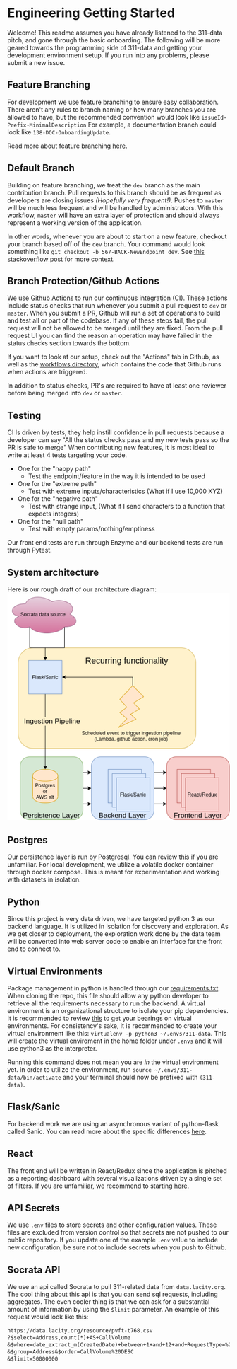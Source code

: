 # Engineering Getting Started
Welcome! This readme assumes you have already listened to the 311-data pitch, and gone through the basic onboarding. The following will be more geared towards the programming side of 311-data and getting your development environment setup. If you run into any problems, please submit a new issue.

## Feature Branching
For development we use feature branching to ensure easy collaboration. There aren't any rules to branch naming or how many branches you are allowed to have, but the recommended convention would look like `issueId-Prefix-MinimalDescription`
For example, a documentation branch could look like `138-DOC-OnboardingUpdate`.

Read more about feature branching [here](https://www.atlassian.com/git/tutorials/comparing-workflows/feature-branch-workflow).

## Default Branch
Building on feature branching, we treat the `dev` branch as the main contribution branch. Pull requests to this branch should be as frequent as developers are closing issues *(Hopefully very frequent!)*. Pushes to `master` will be much less frequent and will be handled by administrators. With this workflow, `master` will have an extra layer of protection and should always represent a working version of the application.

In other words, whenever you are about to start on a new feature, checkout your branch based off of the `dev` branch. Your command would look something like `git checkout -b 567-BACK-NewEndpoint dev`. See [this stackoverflow post](https://stackoverflow.com/questions/4470523/create-a-branch-in-git-from-another-branch) for more context.

## Branch Protection/Github Actions
We use [Github Actions](https://github.com/features/actions) to run our continuous integration (CI). These actions include status checks that run whenever you submit a pull request to `dev` or `master`. When you submit a PR, Github will run a set of operations to build and test all or part of the codebase. If any of these steps fail, the pull request will not be allowed to be merged until they are fixed. From the pull request UI you can find the reason an operation may have failed in the status checks section towards the bottom.

If you want to look at our setup, check out the "Actions" tab in Github, as well as the [workflows directory](https://github.com/hackforla/311-data/tree/master/.github/workflows), which contains the code that Github runs when actions are triggered.

In addition to status checks, PR's are required to have at least one reviewer before being merged into `dev` or `master`.

## Testing
CI Is driven by tests, they help instill confidence in pull requests because a developer can say "All the status checks pass and my new tests pass so the PR is safe to merge" When contributing new features, it is most ideal to write at least 4 tests targeting your code.
  - One for the "happy path"
    - Test the endpoint/feature in the way it is intended to be used
  - One for the "extreme path"
    - Test with extreme inputs/characteristics (What if I use 10,000 XYZ)
  - One for the "negative path"
    - Test with strange input, (What if I send characters to a function that expects integers)
  - One for the "null path"
    - Test with empty params/nothing/emptiness

Our front end tests are run through Enzyme and our backend tests are run through Pytest.

## System architecture
Here is our rough draft of our architecture diagram:
![System diagram](misc/images/311-system-architecture.png)

## Postgres
Our persistence layer is run by Postgresql. You can review [this](https://www.tutorialspoint.com/postgresql/postgresql_overview.html) if you are unfamiliar.
For local development, we utilize a volatile docker container through docker compose. This is meant for experimentation and working with datasets in isolation.

## Python
Since this project is very data driven, we have targeted python 3 as our backend language. It is utilized in isolation for discovery and exploration. As we get closer to deployment, the exploration work done by the data team will be converted into web server code to enable an interface for the front end to connect to.

## Virtual Environments
Package management in python is handled through our [requirements.txt](https://github.com/hackforla/311-data/blob/master/server/api/requirements.txt). When cloning the repo, this file should allow any python developer to retrieve all the requirements necessary to run the backend. A virtual environment is an organizational structure to isolate your pip dependencies.
It is recommended to review [this](https://www.geeksforgeeks.org/python-virtual-environment/) to get your bearings on virtual environments.
For consistency's sake, it is recommended to create your virtual environment like this: `virtualenv -p python3 ~/.envs/311-data`.
This will create the virtual enviroment in the home folder under `.envs` and it will use python3 as the interpreter.

Running this command does not mean you are _in_ the virtual environment yet. in order to utilize the environment, run `source ~/.envs/311-data/bin/activate` and your terminal should now be prefixed with `(311-data)`.

## Flask/Sanic
For backend work we are using an asynchronous variant of python-flask called Sanic. You can read more about the specific differences [here](https://www.fullstackpython.com/sanic.html).

## React
The front end will be written in React/Redux since the application is pitched as a reporting dashboard with several visualizations driven by a single set of filters. If you are unfamiliar, we recommend to starting [here](https://hackernoon.com/getting-started-with-react-redux-1baae4dcb99b).

## API Secrets
We use `.env` files to store secrets and other configuration values. These files are excluded from version control so that secrets are not pushed to our public repository. If you update one of the example `.env` value to include new configuration, be sure not to include secrets when you push to Github.

## Socrata API
We use an api called Socrata to pull 311-related data from `data.lacity.org`. The cool thing about this api is that you can send sql requests, including aggregates. The even cooler thing is that we can ask for a substantial amount of information by using the `$limit` parameter.
An example of this request would look like this:
```
https://data.lacity.org/resource/pvft-t768.csv
?$select=Address,count(*)+AS+CallVolume
&$where=date_extract_m(CreatedDate)+between+1+and+12+and+RequestType=%27Bulky%20Items%27+and+NCName=%27ARLETA%20NC%27
&$group=Address&$order=CallVolume%20DESC
&$limit=50000000
```

